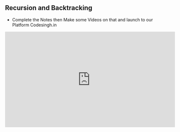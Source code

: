 ## Recursion and Backtracking

* Complete the Notes then Make some Videos on that and launch to our Platform Codesingh.in

<iframe width="560" height="315" src="https://www.youtube.com/embed/L0NxT2i-LOY?si=mAAyUfsekLxVqgcA" title="YouTube video player" frameborder="0" allow="accelerometer; autoplay; clipboard-write; encrypted-media; gyroscope; picture-in-picture; web-share" referrerpolicy="strict-origin-when-cross-origin" allowfullscreen></iframe>

